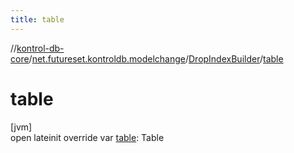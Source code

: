 ```yaml
---
title: table
---
```

//[kontrol-db-core](../../../index.html)/[net.futureset.kontroldb.modelchange](../index.html)/[DropIndexBuilder](index.html)/[table](table.html)



# table



[jvm]\
open lateinit override var [table](table.html): Table




